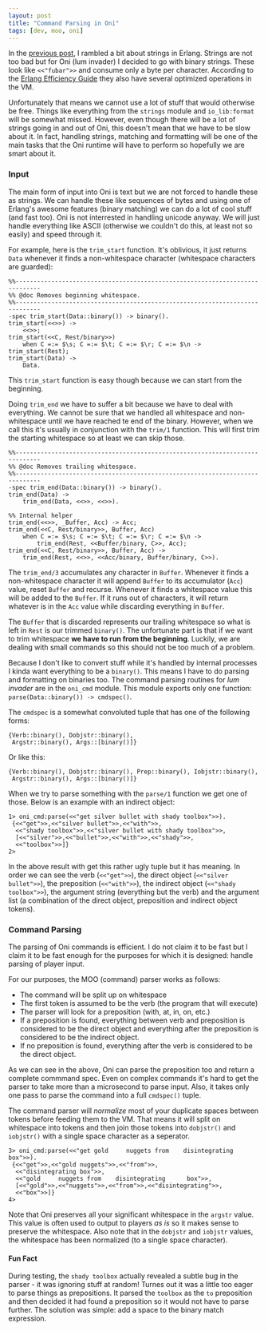 ```yaml
---
layout: post
title: "Command Parsing in Oni"
tags: [dev, moo, oni]
---
```

In the [previous post](http://basp.github.io/2014/01/06/string-manipulation-in-erlang.html), I rambled a bit about strings in Erlang. Strings are not too bad but for Oni (lum invader) I decided to go with binary strings. These look like `<<"fubar">>` and consume only a byte per character. According to the [Erlang Efficiency Guide](http://www.erlang.org/doc/efficiency_guide/binaryhandling.html) they also have several optimized operations in the VM.

Unfortunately that means we cannot use a lot of stuff that would otherwise be free. Things like everything from the `strings` module and `io_lib:format` will be somewhat missed. However, even though there will be a lot of strings going in and out of Oni, this doesn't mean that we have to be slow about it. In fact, handling strings, matching and formatting will be one of the main tasks that the Oni runtime will have to perform so hopefully we are smart about it.

### Input
The main form of input into Oni is text but we are not forced to handle these as strings. We can handle these like sequences of bytes and using one of Erlang's awesome features (binary matching) we can do a lot of cool stuff (and fast too). Oni is not interrested in handling unicode anyway. We will just handle everything like ASCII (otherwise we couldn't do this, at least not so easily) and speed through it.

For example, here is the `trim_start` function. It's oblivious, it just returns `Data` whenever it finds a non-whitespace character (whitespace characters are guarded):

	%%-----------------------------------------------------------------------------
	%% @doc Removes beginning whitespace.
	%%-----------------------------------------------------------------------------
	-spec trim_start(Data::binary()) -> binary().
	trim_start(<<>>) -> 
		<<>>;
	trim_start(<<C, Rest/binary>>) 
		when C =:= $\s; C =:= $\t; C =:= $\r; C =:= $\n -> trim_start(Rest);
	trim_start(Data) ->
		Data.

This `trim_start` function is easy though because we can start from the beginning. 

Doing `trim_end` we have to suffer a bit because we have to deal with everything. We cannot be sure that we handled all whitespace and non-whitespace until we have reached te end of the binary. However, when we call this it's usually in conjunction with the `trim/1` function. This will first trim the starting whitespace so at least we can skip those.

	%%-----------------------------------------------------------------------------
	%% @doc Removes trailing whitespace.
	%%-----------------------------------------------------------------------------
	-spec trim_end(Data::binary()) -> binary().
	trim_end(Data) ->
		trim_end(Data, <<>>, <<>>).

	%% Internal helper
	trim_end(<<>>, _Buffer, Acc) -> Acc;
	trim_end(<<C, Rest/binary>>, Buffer, Acc)
		when C =:= $\s; C =:= $\t; C =:= $\r; C =:= $\n ->
			trim_end(Rest, <<Buffer/binary, C>>, Acc);
	trim_end(<<C, Rest/binary>>, Buffer, Acc) ->
		trim_end(Rest, <<>>, <<Acc/binary, Buffer/binary, C>>).

The `trim_end/3` accumulates any character in `Buffer`. Whenever it finds a non-whitespace character it will  append `Buffer` to its accumulator (`Acc`) value, reset `Buffer` and recurse. Whenever it finds a whitespace value this will be added to the `Buffer`. If it runs out of characters, it will return whatever is in the `Acc` value while discarding everything in `Buffer`. 

The `Buffer` that is discarded represents our trailing whitespace so what is left in `Rest` is our trimmed `binary()`. The unfortunate part is that if we want to trim whitespace __we have to run from the beginning__. Luckily, we are dealing with small commands so this should not be too much of a problem.

Because I don't like to convert stuff while it's handled by internal processes I kinda want everything to be a `binary()`. This means I have to do parsing and formatting on binaries too. The command parsing routines for _lum invader_ are in the `oni_cmd` module. This module exports only one function: `parse(Data::binary()) -> cmdspec()`. 

The `cmdspec` is a somewhat convoluted tuple that has one of the following forms: 

	{Verb::binary(), Dobjstr::binary(), 
	 Argstr::binary(), Args::[binary()]}

Or like this: 

	{Verb::binary(), Dobjstr::binary(), Prep::binary(), Iobjstr::binary(), 
	 Argstr::binary(), Args::[binary()]}

When we try to parse something with the `parse/1` function we get one of those. Below is an example with an indirect object:

	1> oni_cmd:parse(<<"get silver bullet with shady toolbox">>).
	 {<<"get">>,<<"silver bullet">>,<<"with">>,
 	  <<"shady toolbox">>,<<"silver bullet with shady toolbox">>,
 	  [<<"silver">>,<<"bullet">>,<<"with">>,<<"shady">>,
  	  <<"toolbox">>]}
	2> 

In the above result with get this rather ugly tuple but it has meaning. In order we can see the verb (`<<"get">>`), the direct object (`<<"silver bullet">>`), the preposition (`<<"with">>`), the indirect object (`<<"shady toolbox">>`), the argument string (everything but the verb) and the argument list (a combination of the direct object, preposition and indirect object tokens).

### Command Parsing
The parsing of Oni commands is efficient. I do not claim it to be fast but I claim it to be fast enough for the purposes for which it is designed: handle parsing of player input.

For our purposes, the MOO (command) parser works as follows:

* 	The command will be split up on whitespace
* 	The first token is assumed to be the verb (the program that will execute)
* 	The parser will look for a preposition (with, at, in, on, etc.)
* 	If a preposition is found, everything between verb and preposition is considered to be the direct object and everything after the preposition is considered to be the indirect object.
* 	If no preposition is found, everything after the verb is considered to be the direct object.

As we can see in the above, Oni can parse the preposition too and return a complete commmand spec. Even on complex commands it's hard to get the parser to take more than a microsecond to parse input. Also, it takes only one pass to parse the command into a full `cmdspec()` tuple.

The command parser will _normalize_ most of your duplicate spaces between tokens before feeding them to the VM. That means it will split on whitespace into tokens and then join those tokens into `dobjstr()` and `iobjstr()` with a single space character as a  seperator.

	3> oni_cmd:parse(<<"get gold     nuggets from    disintegrating      box">>).
	 {<<"get">>,<<"gold nuggets">>,<<"from">>,
 	  <<"disintegrating box">>,
      <<"gold     nuggets from    disintegrating      box">>,
      [<<"gold">>,<<"nuggets">>,<<"from">>,<<"disintegrating">>,
      <<"box">>]}
   	4>

Note that Oni preserves all your significant whitespace in the `argstr` value. This value is often used to output to players _as is_ so it makes sense to preserve the whitespace. Also note that in the `dobjstr` and `iobjstr` values, the whitespace has been normalized (to a single space character).

#### Fun Fact
During testing, the `shady toolbox` actually revealed a subtle bug in the parser - it was ignoring stuff at random! Turnes out it was a little too eager to parse things as prepositions. It parsed the `toolbox` as the `to` preposition and then decided it had found a preposition so it would not have to parse further. The solution was simple: add a space to the binary match expression.